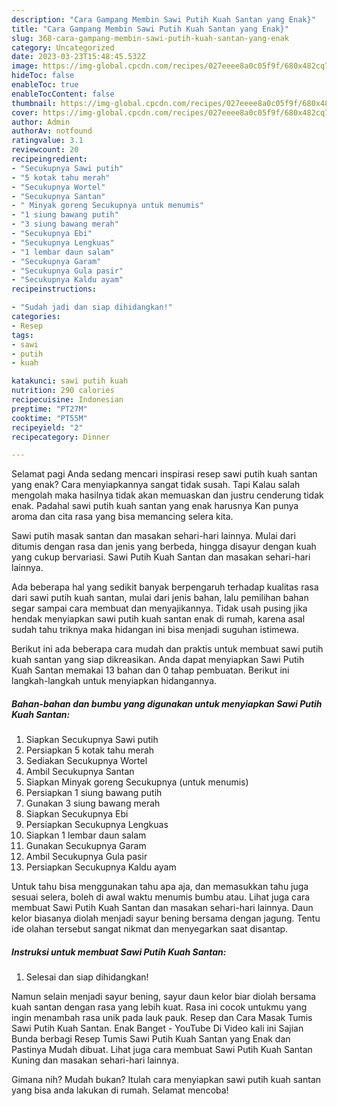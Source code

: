 ```yaml
---
description: "Cara Gampang Membin Sawi Putih Kuah Santan yang Enak}"
title: "Cara Gampang Membin Sawi Putih Kuah Santan yang Enak}"
slug: 368-cara-gampang-membin-sawi-putih-kuah-santan-yang-enak
category: Uncategorized
date: 2023-03-23T15:48:45.532Z
image: https://img-global.cpcdn.com/recipes/027eeee8a0c05f9f/680x482cq70/sawi-putih-kuah-santan-foto-resep-utama.jpg
hideToc: false
enableToc: true
enableTocContent: false
thumbnail: https://img-global.cpcdn.com/recipes/027eeee8a0c05f9f/680x482cq70/sawi-putih-kuah-santan-foto-resep-utama.jpg
cover: https://img-global.cpcdn.com/recipes/027eeee8a0c05f9f/680x482cq70/sawi-putih-kuah-santan-foto-resep-utama.jpg
author: Admin
authorAv: notfound
ratingvalue: 3.1
reviewcount: 20
recipeingredient:
- "Secukupnya Sawi putih"
- "5 kotak tahu merah"
- "Secukupnya Wortel"
- "Secukupnya Santan"
- " Minyak goreng Secukupnya untuk menumis"
- "1 siung bawang putih"
- "3 siung bawang merah"
- "Secukupnya Ebi"
- "Secukupnya Lengkuas"
- "1 lembar daun salam"
- "Secukupnya Garam"
- "Secukupnya Gula pasir"
- "Secukupnya Kaldu ayam"
recipeinstructions:

- "Sudah jadi dan siap dihidangkan!"
categories:
- Resep
tags:
- sawi
- putih
- kuah

katakunci: sawi putih kuah 
nutrition: 290 calories
recipecuisine: Indonesian
preptime: "PT27M"
cooktime: "PT55M"
recipeyield: "2"
recipecategory: Dinner

---
```



Selamat pagi Anda sedang mencari inspirasi resep sawi putih kuah santan yang enak? Cara menyiapkannya sangat tidak susah. Tapi Kalau salah mengolah maka hasilnya tidak akan memuaskan dan justru cenderung tidak enak. Padahal sawi putih kuah santan yang enak harusnya Kan punya aroma dan cita rasa yang bisa memancing selera kita.


Sawi putih masak santan dan masakan sehari-hari lainnya. Mulai dari ditumis dengan rasa dan jenis yang berbeda, hingga disayur dengan kuah yang cukup bervariasi. Sawi Putih Kuah Santan dan masakan sehari-hari lainnya.

Ada beberapa hal yang sedikit banyak berpengaruh terhadap kualitas rasa dari sawi putih kuah santan, mulai dari jenis bahan, lalu pemilihan bahan segar sampai cara membuat dan menyajikannya. Tidak usah pusing jika hendak menyiapkan sawi putih kuah santan enak di rumah, karena asal sudah tahu triknya maka hidangan ini bisa menjadi suguhan istimewa.


Berikut ini ada beberapa cara mudah dan praktis untuk membuat sawi putih kuah santan yang siap dikreasikan. Anda dapat menyiapkan Sawi Putih Kuah Santan memakai 13 bahan dan 0 tahap pembuatan. Berikut ini langkah-langkah untuk menyiapkan hidangannya.

<!--inarticleads1-->

##### Bahan-bahan dan bumbu yang digunakan untuk menyiapkan Sawi Putih Kuah Santan:

1. Siapkan Secukupnya Sawi putih
1. Persiapkan 5 kotak tahu merah
1. Sediakan Secukupnya Wortel
1. Ambil Secukupnya Santan
1. Siapkan  Minyak goreng Secukupnya (untuk menumis)
1. Persiapkan 1 siung bawang putih
1. Gunakan 3 siung bawang merah
1. Siapkan Secukupnya Ebi
1. Persiapkan Secukupnya Lengkuas
1. Siapkan 1 lembar daun salam
1. Gunakan Secukupnya Garam
1. Ambil Secukupnya Gula pasir
1. Persiapkan Secukupnya Kaldu ayam


Untuk tahu bisa menggunakan tahu apa aja, dan memasukkan tahu juga sesuai selera, boleh di awal waktu menumis bumbu atau. Lihat juga cara membuat Sawi Putih Kuah Santan dan masakan sehari-hari lainnya. Daun kelor biasanya diolah menjadi sayur bening bersama dengan jagung. Tentu ide olahan tersebut sangat nikmat dan menyegarkan saat disantap. 

<!--inarticleads2-->

##### Instruksi untuk membuat Sawi Putih Kuah Santan:


1. Selesai dan siap dihidangkan!

Namun selain menjadi sayur bening, sayur daun kelor biar diolah bersama kuah santan dengan rasa yang lebih kuat. Rasa ini cocok untukmu yang ingin menambah rasa unik pada lauk pauk. Resep dan Cara Masak Tumis Sawi Putih Kuah Santan. Enak Banget - YouTube Di Video kali ini Sajian Bunda berbagi Resep Tumis Sawi Putih Kuah Santan yang Enak dan Pastinya Mudah dibuat. Lihat juga cara membuat Sawi Putih Kuah Santan Kuning dan masakan sehari-hari lainnya. 

Gimana nih? Mudah bukan? Itulah cara menyiapkan sawi putih kuah santan yang bisa anda lakukan di rumah. Selamat mencoba!
